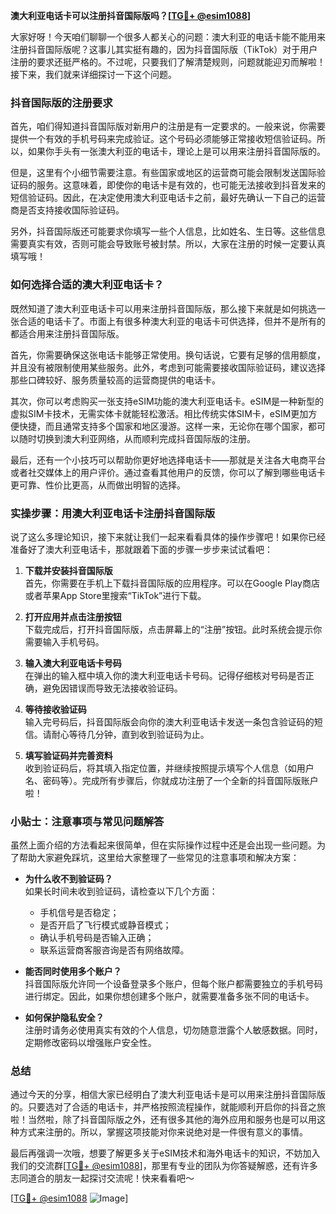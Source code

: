 **澳大利亚电话卡可以注册抖音国际版吗？[[TG💪+ @esim1088](https://t.me/s/esim1088)]**

大家好呀！今天咱们聊聊一个很多人都关心的问题：澳大利亚的电话卡能不能用来注册抖音国际版呢？这事儿其实挺有趣的，因为抖音国际版（TikTok）对于用户注册的要求还挺严格的。不过呢，只要我们了解清楚规则，问题就能迎刃而解啦！接下来，我们就来详细探讨一下这个问题。

### 抖音国际版的注册要求

首先，咱们得知道抖音国际版对新用户的注册是有一定要求的。一般来说，你需要提供一个有效的手机号码来完成验证。这个号码必须能够正常接收短信验证码。所以，如果你手头有一张澳大利亚的电话卡，理论上是可以用来注册抖音国际版的。

但是，这里有个小细节需要注意。有些国家或地区的运营商可能会限制发送国际验证码的服务。这意味着，即使你的电话卡是有效的，也可能无法接收到抖音发来的短信验证码。因此，在决定使用澳大利亚电话卡之前，最好先确认一下自己的运营商是否支持接收国际验证码。

另外，抖音国际版还可能要求你填写一些个人信息，比如姓名、生日等。这些信息需要真实有效，否则可能会导致账号被封禁。所以，大家在注册的时候一定要认真填写哦！

### 如何选择合适的澳大利亚电话卡？

既然知道了澳大利亚电话卡可以用来注册抖音国际版，那么接下来就是如何挑选一张合适的电话卡了。市面上有很多种澳大利亚的电话卡可供选择，但并不是所有的都适合用来注册抖音国际版。

首先，你需要确保这张电话卡能够正常使用。换句话说，它要有足够的信用额度，并且没有被限制使用某些服务。此外，考虑到可能需要接收国际验证码，建议选择那些口碑较好、服务质量较高的运营商提供的电话卡。

其次，你可以考虑购买一张支持eSIM功能的澳大利亚电话卡。eSIM是一种新型的虚拟SIM卡技术，无需实体卡就能轻松激活。相比传统实体SIM卡，eSIM更加方便快捷，而且通常支持多个国家和地区漫游。这样一来，无论你在哪个国家，都可以随时切换到澳大利亚网络，从而顺利完成抖音国际版的注册。

最后，还有一个小技巧可以帮助你更好地选择电话卡——那就是关注各大电商平台或者社交媒体上的用户评价。通过查看其他用户的反馈，你可以了解到哪些电话卡更可靠、性价比更高，从而做出明智的选择。

### 实操步骤：用澳大利亚电话卡注册抖音国际版

说了这么多理论知识，接下来就让我们一起来看看具体的操作步骤吧！如果你已经准备好了澳大利亚电话卡，那就跟着下面的步骤一步步来试试看吧：

1. **下载并安装抖音国际版**  
   首先，你需要在手机上下载抖音国际版的应用程序。可以在Google Play商店或者苹果App Store里搜索“TikTok”进行下载。

2. **打开应用并点击注册按钮**  
   下载完成后，打开抖音国际版，点击屏幕上的“注册”按钮。此时系统会提示你需要输入手机号码。

3. **输入澳大利亚电话卡号码**  
   在弹出的输入框中填入你的澳大利亚电话卡号码。记得仔细核对号码是否正确，避免因错误而导致无法接收验证码。

4. **等待接收验证码**  
   输入完号码后，抖音国际版会向你的澳大利亚电话卡发送一条包含验证码的短信。请耐心等待几分钟，直到收到验证码为止。

5. **填写验证码并完善资料**  
   收到验证码后，将其填入指定位置，并继续按照提示填写个人信息（如用户名、密码等）。完成所有步骤后，你就成功注册了一个全新的抖音国际版账户啦！

### 小贴士：注意事项与常见问题解答

虽然上面介绍的方法看起来很简单，但在实际操作过程中还是会出现一些问题。为了帮助大家避免踩坑，这里给大家整理了一些常见的注意事项和解决方案：

- **为什么收不到验证码？**  
  如果长时间未收到验证码，请检查以下几个方面：  
  - 手机信号是否稳定；  
  - 是否开启了飞行模式或静音模式；  
  - 确认手机号码是否输入正确；  
  - 联系运营商客服咨询是否有网络故障。

- **能否同时使用多个账户？**  
  抖音国际版允许同一个设备登录多个账户，但每个账户都需要独立的手机号码进行绑定。因此，如果你想创建多个账户，就需要准备多张不同的电话卡。

- **如何保护隐私安全？**  
  注册时请务必使用真实有效的个人信息，切勿随意泄露个人敏感数据。同时，定期修改密码以增强账户安全性。

### 总结

通过今天的分享，相信大家已经明白了澳大利亚电话卡是可以用来注册抖音国际版的。只要选对了合适的电话卡，并严格按照流程操作，就能顺利开启你的抖音之旅啦！当然啦，除了抖音国际版之外，还有很多其他的海外应用和服务也是可以用这种方式来注册的。所以，掌握这项技能对你来说绝对是一件很有意义的事情。

最后再强调一次哦，想要了解更多关于eSIM技术和海外电话卡的知识，不妨加入我们的交流群[[TG💪+ @esim1088](https://t.me/s/esim1088)]，那里有专业的团队为你答疑解惑，还有许多志同道合的朋友一起探讨交流呢！快来看看吧～

[[TG💪+ @esim1088](https://t.me/s/esim1088) ![Image](https://i.postimg.cc/4NQfJmqS/Snipaste-2025-05-13-00-14-12.png)]